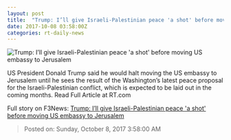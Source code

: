 ```yaml
---
layout: post
title:  "Trump: I’ll give Israeli-Palestinian peace 'a shot' before moving US embassy to Jerusalem"
date: 2017-10-08 03:58:00Z
categories: rt-daily-news
---
```


![Trump: I’ll give Israeli-Palestinian peace 'a shot' before moving US embassy to Jerusalem](https://cdni.rt.com/files/2017.10/article/59d99ebbfc7e93ef208b4567.jpg)

US President Donald Trump said he would halt moving the US embassy to Jerusalem until he sees the result of the Washington’s latest peace proposal for the Israeli-Palestinian conflict, which is expected to be laid out in the coming months. Read Full Article at RT.com


Full story on F3News: [Trump: I’ll give Israeli-Palestinian peace 'a shot' before moving US embassy to Jerusalem](http://www.f3nws.com/n/BWy3hD)

> Posted on: Sunday, October 8, 2017 3:58:00 AM
